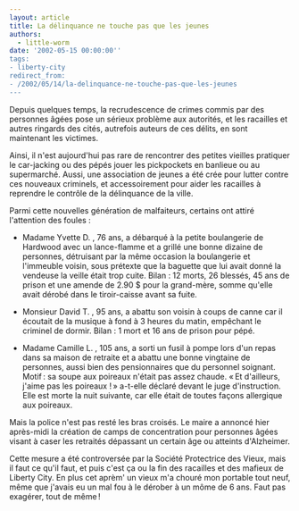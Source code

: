 ```yaml
---
layout: article
title: La délinquance ne touche pas que les jeunes
authors:
  - little-worm
date: '2002-05-15 00:00:00''
tags:
- liberty-city
redirect_from:
- /2002/05/14/la-delinquance-ne-touche-pas-que-les-jeunes
---
```


Depuis quelques temps, la recrudescence de crimes commis par des personnes âgées pose un sérieux problème aux autorités, et les racailles et autres ringards des cités, autrefois auteurs de ces délits, en sont maintenant les victimes.

Ainsi, il n'est aujourd'hui pas rare de rencontrer des petites vieilles pratiquer le car-jacking ou des pépés jouer les pickpockets en banlieue ou au supermarché. Aussi, une association de jeunes a été crée pour lutter contre ces nouveaux criminels, et accessoirement pour aider les racailles à reprendre le contrôle de la délinquance de la ville.

Parmi cette nouvelles génération de malfaiteurs, certains ont attiré l'attention des foules :

- Madame Yvette D. , 76 ans, a débarqué à la petite boulangerie de Hardwood avec un lance-flamme et a grillé une bonne dizaine de personnes, détruisant par la même occasion la boulangerie et l'immeuble voisin, sous prétexte que la baguette que lui avait donné la vendeuse la veille était trop cuite. Bilan : 12 morts, 26 blessés, 45 ans de prison et une amende de 2.90 $ pour la grand-mère, somme qu'elle avait dérobé dans le tiroir-caisse avant sa fuite.

- Monsieur David T. , 95 ans, a abattu son voisin à coups de canne car il écoutait de la musique à fond à 3 heures du matin, empêchant le criminel de dormir. Bilan : 1 mort et 16 ans de prison pour pépé.

- Madame Camille L. , 105 ans, a sorti un fusil à pompe lors d'un repas dans sa maison de retraite et a abattu une bonne vingtaine de personnes, aussi bien des pensionnaires que du personnel soignant. Motif : sa soupe aux poireaux n'était pas assez chaude. « Et d'ailleurs, j'aime pas les poireaux ! » a-t-elle déclaré devant le juge d'instruction. Elle est morte la nuit suivante, car elle était de toutes façons allergique aux poireaux.

Mais la police n'est pas resté les bras croisés. Le maire a annoncé hier après-midi la création de camps de concentration pour personnes âgées visant à caser les retraités dépassant un certain âge ou atteints d'Alzheimer.

Cette mesure a été controversée par la Société Protectrice des Vieux, mais il faut ce qu'il faut, et puis c'est ça ou la fin des racailles et des mafieux de Liberty City. En plus cet aprèm' un vieux m'a chouré mon portable tout neuf, même que j'avais eu un mal fou à le dérober à un môme de 6 ans. Faut pas exagérer, tout de même !